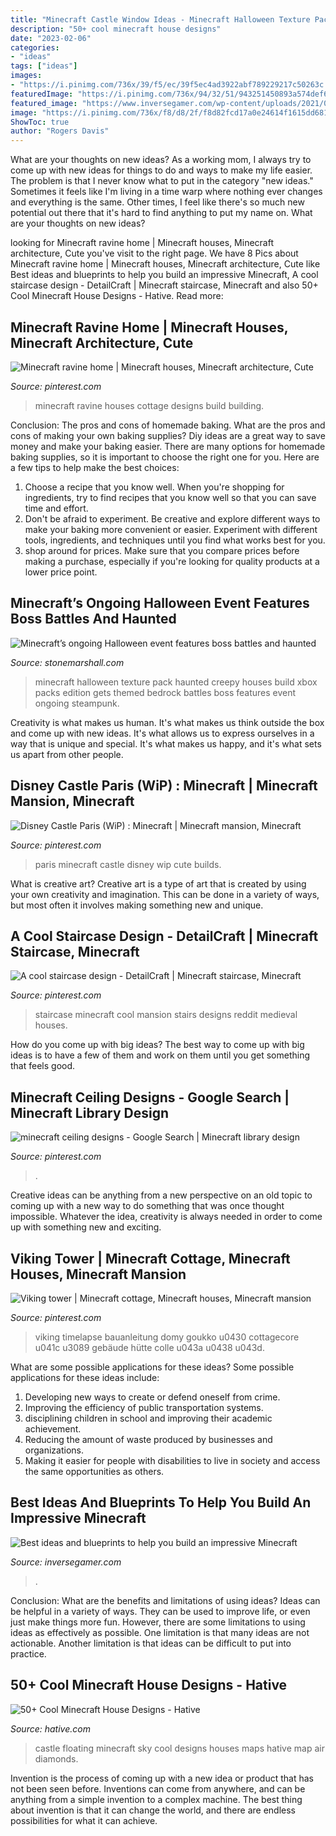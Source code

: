 ```yaml
---
title: "Minecraft Castle Window Ideas - Minecraft Halloween Texture Pack Haunted Creepy Houses Build Xbox Packs Edition Gets Themed Bedrock Battles Boss Features Event Ongoing Steampunk"
description: "50+ cool minecraft house designs"
date: "2023-02-06"
categories:
- "ideas"
tags: ["ideas"]
images:
- "https://i.pinimg.com/736x/39/f5/ec/39f5ec4ad3922abf789229217c50263c.jpg"
featuredImage: "https://i.pinimg.com/736x/94/32/51/943251450893a574def629b1227e3c2b.jpg"
featured_image: "https://www.inversegamer.com/wp-content/uploads/2021/03/minecraft-medieval-castles-768x432.jpg"
image: "https://i.pinimg.com/736x/f8/d8/2f/f8d82fcd17a0e24614f1615dd681e711.jpg"
ShowToc: true
author: "Rogers Davis"
---
```



What are your thoughts on new ideas?
As a working mom, I always try to come up with new ideas for things to do and ways to make my life easier. The problem is that I never know what to put in the category "new ideas." Sometimes it feels like I'm living in a time warp where nothing ever changes and everything is the same. Other times, I feel like there's so much new potential out there that it's hard to find anything to put my name on. What are your thoughts on new ideas?

	

		
looking for Minecraft ravine home | Minecraft houses, Minecraft architecture, Cute you've visit to the right page. We have 8 Pics about Minecraft ravine home | Minecraft houses, Minecraft architecture, Cute like Best ideas and blueprints to help you build an impressive Minecraft, A cool staircase design - DetailCraft | Minecraft staircase, Minecraft and also 50+ Cool Minecraft House Designs - Hative. Read more:
		
    
## Minecraft Ravine Home | Minecraft Houses, Minecraft Architecture, Cute

<img loading=lazy src="https://i.pinimg.com/736x/44/98/01/449801746f1a7619ea5cf647b0103435.jpg" onerror="this.onerror=null;this.src='https://tse4.mm.bing.net/th?id=OIP.hhsPMb2o7g5DVcQexMJlPwHaGu&amp;pid=15.1';" alt="Minecraft ravine home | Minecraft houses, Minecraft architecture, Cute">

_Source: pinterest.com_

>minecraft ravine houses cottage designs build building. 

	

Conclusion: The pros and cons of homemade baking.
What are the pros and cons of making your own baking supplies? Diy ideas are a great way to save money and make your baking easier. There are many options for homemade baking supplies, so it is important to choose the right one for you. Here are a few tips to help make the best choices: 
1. Choose a recipe that you know well. When you're shopping for ingredients, try to find recipes that you know well so that you can save time and effort. 
2. Don't be afraid to experiment. Be creative and explore different ways to make your baking more convenient or easier. Experiment with different tools, ingredients, and techniques until you find what works best for you. 
3. shop around for prices. Make sure that you compare prices before making a purchase, especially if you're looking for quality products at a lower price point.

    
## Minecraft’s Ongoing Halloween Event Features Boss Battles And Haunted

<img loading=lazy src="https://stonemarshall.com/wp-content/uploads/2048-154.jpg" onerror="this.onerror=null;this.src='https://tse2.mm.bing.net/th?id=OIP.ssHK7PjWf8scmP3xwYD4fAHaEK&amp;pid=15.1';" alt="Minecraft’s ongoing Halloween event features boss battles and haunted">

_Source: stonemarshall.com_

>minecraft halloween texture pack haunted creepy houses build xbox packs edition gets themed bedrock battles boss features event ongoing steampunk. 

	

Creativity is what makes us human. It's what makes us think outside the box and come up with new ideas. It's what allows us to express ourselves in a way that is unique and special. It's what makes us happy, and it's what sets us apart from other people.

    
## Disney Castle Paris (WiP) : Minecraft | Minecraft Mansion, Minecraft

<img loading=lazy src="https://i.pinimg.com/736x/87/ea/01/87ea01481a9f8fb6f0b4fc426cfbf600.jpg" onerror="this.onerror=null;this.src='https://tse3.mm.bing.net/th?id=OIP.h9PSyfRSDXulW9YvlwCjWAHaGD&amp;pid=15.1';" alt="Disney Castle Paris (WiP) : Minecraft | Minecraft mansion, Minecraft">

_Source: pinterest.com_

>paris minecraft castle disney wip cute builds. 

	

What is creative art?
Creative art is a type of art that is created by using your own creativity and imagination. This can be done in a variety of ways, but most often it involves making something new and unique.

    
## A Cool Staircase Design - DetailCraft | Minecraft Staircase, Minecraft

<img loading=lazy src="https://i.pinimg.com/736x/39/f5/ec/39f5ec4ad3922abf789229217c50263c.jpg" onerror="this.onerror=null;this.src='https://tse4.mm.bing.net/th?id=OIP.PL5kshmEtwbTdJn_K1ROdQHaFP&amp;pid=15.1';" alt="A cool staircase design - DetailCraft | Minecraft staircase, Minecraft">

_Source: pinterest.com_

>staircase minecraft cool mansion stairs designs reddit medieval houses. 

	

How do you come up with big ideas?
The best way to come up with big ideas is to have a few of them and work on them until you get something that feels good.

    
## Minecraft Ceiling Designs - Google Search | Minecraft Library Design

<img loading=lazy src="https://i.pinimg.com/736x/f8/d8/2f/f8d82fcd17a0e24614f1615dd681e711.jpg" onerror="this.onerror=null;this.src='https://tse3.mm.bing.net/th?id=OIP.B-Hxg_5GlY9cy7KQxPNt8QHaDa&amp;pid=15.1';" alt="minecraft ceiling designs - Google Search | Minecraft library design">

_Source: pinterest.com_

>. 

	

Creative ideas can be anything from a new perspective on an old topic to coming up with a new way to do something that was once thought impossible. Whatever the idea, creativity is always needed in order to come up with something new and exciting.

    
## Viking Tower | Minecraft Cottage, Minecraft Houses, Minecraft Mansion

<img loading=lazy src="https://i.pinimg.com/736x/94/32/51/943251450893a574def629b1227e3c2b.jpg" onerror="this.onerror=null;this.src='https://tse3.mm.bing.net/th?id=OIP.xVx17yWSlXUO3VJYnGLfAwHaHa&amp;pid=15.1';" alt="Viking tower | Minecraft cottage, Minecraft houses, Minecraft mansion">

_Source: pinterest.com_

>viking timelapse bauanleitung domy goukko u0430 cottagecore u041c u3089 gebäude hütte colle u043a u0438 u043d. 

	

What are some possible applications for these ideas?
Some possible applications for these ideas include: 
1. Developing new ways to create or defend oneself from crime. 
2. Improving the efficiency of public transportation systems. 
3. disciplining children in school and improving their academic achievement. 
4. Reducing the amount of waste produced by businesses and organizations. 
5. Making it easier for people with disabilities to live in society and access the same opportunities as others.

    
## Best Ideas And Blueprints To Help You Build An Impressive Minecraft

<img loading=lazy src="https://www.inversegamer.com/wp-content/uploads/2021/03/minecraft-medieval-castles-768x432.jpg" onerror="this.onerror=null;this.src='https://tse3.mm.bing.net/th?id=OIP.GFUpUoiwrVh3kL8PerDg0wHaEK&amp;pid=15.1';" alt="Best ideas and blueprints to help you build an impressive Minecraft">

_Source: inversegamer.com_

>. 

	

Conclusion: What are the benefits and limitations of using ideas?
Ideas can be helpful in a variety of ways. They can be used to improve life, or even just make things more fun. However, there are some limitations to using ideas as effectively as possible. One limitation is that many ideas are not actionable. Another limitation is that ideas can be difficult to put into practice.

    
## 50+ Cool Minecraft House Designs - Hative

<img loading=lazy src="https://hative.com/wp-content/uploads/2014/02/minecraft-houses/castle-floating-in-sky-32.jpg" onerror="this.onerror=null;this.src='https://tse3.mm.bing.net/th?id=OIP.jDnNWi2LVX-FykRe5T04wwHaD-&amp;pid=15.1';" alt="50+ Cool Minecraft House Designs - Hative">

_Source: hative.com_

>castle floating minecraft sky cool designs houses maps hative map air diamonds. 

	

Invention is the process of coming up with a new idea or product that has not been seen before. Inventions can come from anywhere, and can be anything from a simple invention to a complex machine. The best thing about invention is that it can change the world, and there are endless possibilities for what it can achieve.

